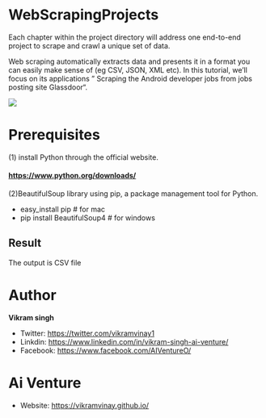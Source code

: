 # WebScrapingProjects
Each chapter within the project directory will address one end-to-end project to scrape and crawl a unique set of data.

Web scraping automatically extracts data and presents it in a format you can easily make sense of (eg CSV, JSON, XML etc). In this tutorial, we’ll focus on its applications ” Scraping the  Android developer jobs from jobs posting site Glassdoor“. 


![](https://cdn-images-1.medium.com/max/2000/1*j9vf2yE2ktmk9Thoq8SvoQ@2x.png)

# Prerequisites
(1) install Python through the official website.
####  https://www.python.org/downloads/

(2)BeautifulSoup library using pip, a package management tool for Python.
 - easy_install pip  # for mac
 - pip install BeautifulSoup4 # for windows

## Result
The output is CSV file 


# Author
<b>Vikram singh</b>

- Twitter: https://twitter.com/vikramvinay1
- Linkdin: https://www.linkedin.com/in/vikram-singh-ai-venture/
- Facebook: https://www.facebook.com/AIVentureO/
# Ai Venture
- Website: https://vikramvinay.github.io/
